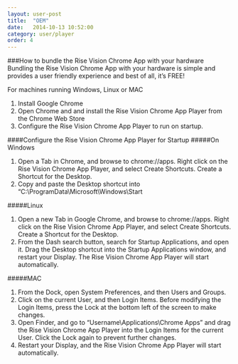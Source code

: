 ```yaml
---
layout: user-post
title:  "OEM"
date:   2014-10-13 10:52:00
category: user/player
order: 4
---
```



###How to bundle the Rise Vision Chrome App with your hardware
Bundling the Rise Vision Chrome App with your hardware is simple and provides a user friendly experience and best of all, it’s FREE!

For machines running Windows, Linux or MAC

1. Install Google Chrome
2. Open Chrome and  and install the Rise Vision Chrome App Player from the Chrome Web Store
3. Configure the Rise Vision Chrome App Player to run on startup.

####Configure the Rise Vision Chrome App Player for Startup
#####On Windows

1. Open a Tab in Chrome, and browse to chrome://apps. Right click on the Rise Vision Chrome App Player, and select Create Shortcuts. Create a Shortcut for the Desktop.
2. Copy and paste the Desktop shortcut into “C:\ProgramData\Microsoft\Windows\Start

#####Linux

1. Open a new Tab in Google Chrome, and browse to chrome://apps. Right click on the Rise Vision Chrome App Player, and select Create Shortcuts. Create a Shortcut for the Desktop.
2. From the Dash search button, search for Startup Applications, and open it. Drag the Desktop shortcut into the Startup Applications window, and restart your Display. The Rise Vision Chrome App Player will start automatically.

#####MAC

1. From the Dock, open System Preferences, and then Users and Groups.
2. Click on the current User, and then Login Items. Before modifying the Login Items, press the Lock at the bottom left of the screen to make changes.
3. Open Finder, and go to “Username\Applications\Chrome Apps” and drag the Rise Vision Chrome App Player into the Login Items for the current User. Click the Lock again to prevent further changes.
4. Restart your Display, and the Rise Vision Chrome App Player will start automatically.
